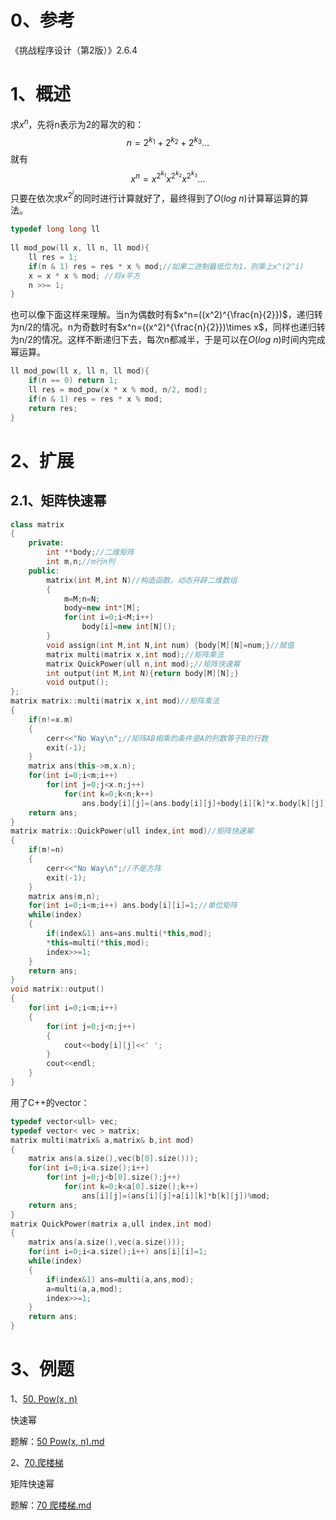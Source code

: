 # 0、参考

《挑战程序设计（第2版）》2.6.4

# 1、概述

求$x^n$，先将n表示为2的幂次的和：
$$
n=2^{k_1}+2^{k_2}+2^{k_3}\dots
$$
就有
$$
x^n=x^{2^{k_1}}x^{2^{k_2}}x^{2^{k_3}}\dots
$$
只要在依次求$x^{2^i}$的同时进行计算就好了，最终得到了$O(log\ n)$计算幂运算的算法。

```c++
typedef long long ll
    
ll mod_pow(ll x, ll n, ll mod){
    ll res = 1;
    if(n & 1) res = res * x % mod;//如果二进制最低位为1，则乘上x^(2^i)
    x = x * x % mod; //将x平方
    n >>= 1;
}
```

也可以像下面这样来理解。当n为偶数时有$x^n=((x^2)^{\frac{n}{2}})$，递归转为n/2的情况。n为奇数时有$x^n=((x^2)^{\frac{n}{2}})\times x$，同样也递归转为n/2的情况。这样不断递归下去，每次n都减半，于是可以在$O(log\ n)$时间内完成幂运算。

```cpp
ll mod_pow(ll x, ll n, ll mod){
    if(n == 0) return 1;
    ll res = mod_pow(x * x % mod, n/2, mod);
    if(n & 1) res = res * x % mod;
    return res;
}
```



# 2、扩展

## 2.1、矩阵快速幂

```c++
class matrix
{
	private:
		int **body;//二维矩阵
		int m,n;//m行n列 
	public:
		matrix(int M,int N)//构造函数，动态开辟二维数组 
		{
			m=M;n=N;
			body=new int*[M];
			for(int i=0;i<M;i++) 
				body[i]=new int[N]();
		}
		void assign(int M,int N,int num) {body[M][N]=num;}//赋值
		matrix multi(matrix x,int mod);//矩阵乘法 
		matrix QuickPower(ull n,int mod);//矩阵快速幂
		int output(int M,int N){return body[M][N];} 
		void output();
};
matrix matrix::multi(matrix x,int mod)//矩阵乘法 
{
	if(n!=x.m) 
	{
		cerr<<"No Way\n";//矩阵AB相乘的条件是A的列数等于B的行数
		exit(-1);
	}
	matrix ans(this->m,x.n);
	for(int i=0;i<m;i++)
		for(int j=0;j<x.n;j++)
			for(int k=0;k<n;k++)
				ans.body[i][j]=(ans.body[i][j]+body[i][k]*x.body[k][j])%mod;
	return ans;
}
matrix matrix::QuickPower(ull index,int mod)//矩阵快速幂 
{
	if(m!=n) 
	{
		cerr<<"No Way\n";//不是方阵 
		exit(-1);
	}
	matrix ans(m,n);
	for(int i=0;i<m;i++) ans.body[i][i]=1;//单位矩阵 
	while(index)
	{
		if(index&1) ans=ans.multi(*this,mod);
		*this=multi(*this,mod);
		index>>=1;
	}
	return ans;
}
void matrix::output()
{
	for(int i=0;i<m;i++)
	{
		for(int j=0;j<n;j++)
		{
			cout<<body[i][j]<<' ';
		}	
		cout<<endl;	
	}	
}
```

用了C++的vector：

```c++
typedef vector<ull> vec;
typedef vector< vec > matrix;
matrix multi(matrix& a,matrix& b,int mod)
{
	matrix ans(a.size(),vec(b[0].size()));
	for(int i=0;i<a.size();i++)
		for(int j=0;j<b[0].size();j++)
			for(int k=0;k<a[0].size();k++)
				ans[i][j]=(ans[i][j]+a[i][k]*b[k][j])%mod; 
	return ans;		
}
matrix QuickPower(matrix a,ull index,int mod)
{
	matrix ans(a.size(),vec(a.size()));
	for(int i=0;i<a.size();i++) ans[i][i]=1;
	while(index)
	{
		if(index&1) ans=multi(a,ans,mod);
		a=multi(a,a,mod);
		index>>=1;
	}
	return ans;
}
```



# 3、例题

1、[50. Pow(x, n)](https://leetcode-cn.com/problems/powx-n/)

快速幂

题解：[50 Pow(x, n).md](https://github.com/wangzhebufangqi/Leetcode/blob/main/My%20Solution/50%20Pow(x%2C%20n).md)

2、[70.爬楼梯](https://leetcode-cn.com/problems/climbing-stairs/)

矩阵快速幂

题解：[70 爬楼梯.md](https://github.com/wangzhebufangqi/Leetcode/blob/main/My%20Solution/70%20爬楼梯.md)